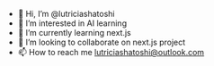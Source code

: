 - 👋 Hi, I’m @lutriciashatoshi
- 👀 I’m interested in AI learning
- 🌱 I’m currently learning next.js
- 💞️ I’m looking to collaborate on next.js project
- 📫 How to reach me lutriciashatoshi@outlook.com

<!---
lutriciashatoshi/lutriciashatoshi is a ✨ special ✨ repository because its `README.md` (this file) appears on your GitHub profile.
You can click the Preview link to take a look at your changes.
--->
